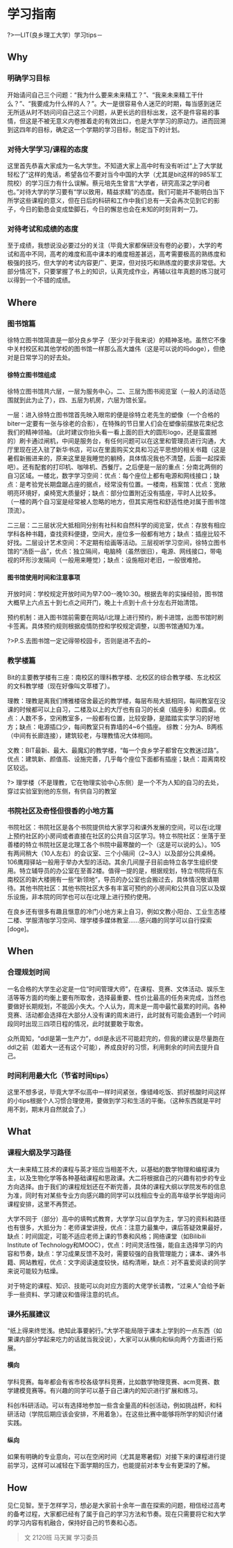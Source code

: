 # 学习指南
?>—LIT(良乡理工大学）学习tips－

## Why
### 明确学习目标

开始请问自己三个问题：“我为什么要来未来精工？”、“我来未来精工干什么？”、“我要成为什么样的人？”。大一是很容易令人迷茫的时期，每当感到迷茫无所适从时不妨问问自己这三个问题，从更长远的目标出发，这不是件容易的事情，但这是不被无意义内卷推着走的有效出口，也是大学学习的原动力。进而回溯到这四年的目标，确定这一个学期的学习目标，制定当下的计划。

### 对待大学学习/课程的态度

这里首先恭喜大家成为一名大学生。不知道大家上高中时有没有听过“上了大学就轻松了”这样的鬼话，希望各位不要对当今中国的大学（尤其是bit这样的985军工院校）的学习压力有什么误解。蔡元培先生曾言“大学者，研究高深之学问者也。”对待大学的学习要有“学以致用，精益求精”的态度。我们可能并不能明白当下所学这些课程的意义，但在日后的科研和工作中我们总有一天会再次见到它的影子，今日的勤恳会变成垫脚石，今日的懈怠也会在未知的时刻背刺一刀。

### 对待考试和成绩的态度	

至于成绩，我想说没必要过分的关注（毕竟大家都保研没有卷的必要），大学的考试和高中不同，高考的难度和高中课本的难度相差甚远，高考需要极高的熟练度和极强的技巧，但大学的考试内容更广、更深，但对技巧和熟练度的要求非常低。大部分情况下，只要掌握了书上的知识，认真完成作业，再辅以往年真题的练习就可以得到一个不错的成绩。

## Where
### 图书馆篇
徐特立图书馆简直是一部分良乡学子（至少对于我来说）的精神圣地。虽然它不像中关村校区和其他学校的图书馆一样那么高大雄伟（这是可以说的吗doge），但绝对是日常学习的好去处。
#### 徐特立图书馆组成
徐特立图书馆共六层，一层为服务中心，二、三层为图书阅览室（一般人的活动范围就到此为止了），四、五层为机房，六层为馆长室。

一层：进入徐特立图书馆首先映入眼帘的便是徐特立老先生的塑像（一个合格的biter一定要有一张与徐老的合影），在特殊的节日里人们会在塑像前摆放花束纪念我们的精神领袖。（此时建议你抬头看一看上面的巨大的圆形logo，还是蛮震撼的）刷卡通过闸机，中间是服务台，有任何问题可以在这里和管理员进行沟通，大厅里现在还入驻了新华书店，可以在里面购买文具和习近平思想的相关书籍（这是暑假新搬进来的，原来这里是我睡觉的躺椅，具体情况我也不清楚，后面一起探索吧）。还有配套的打印机、咖啡机、西餐厅。之后便是一层的重点：分南北两侧的自习区域。一楼北，数字学习空间：优点：每个座位上都有电源和网线接口；缺点：是考验党长期盘踞占座的据点，经常没有位置。一楼南，档案馆：优点：宽敞明亮环境好，桌椅宽大质量好；缺点：部分位置附近没有插座，平时人比较多。（一楼的两个自习室是经常被人忽略的地方，但其实用性和舒适性绝对属于图书馆顶流）。

二三层：二三层状况大抵相同分别有社科和自然科学的阅览室，优点：存放有相应学科各种书籍，查找资料便捷，空间大，座位多一般都有地方；缺点：插座比较不好找。二层设计艺术空间：不定期有绘画等活动。三层视听学习空间，徐特立图书馆的“汤臣一品”，优点：独立隔间，电脑椅（虽然很旧），电源、网线接口，带电视的环形沙发隔间（一般用来睡觉）；缺点：设施相对老旧，一般很难抢。

#### 图书馆使用时间和注意事项
开放时间：学校规定开放时间为早7:00--晚10:30。根据去年的实操经验，图书馆大概早上六点五十到七点之间开门，晚上十点到十点十分左右开始清馆。

预约机制：进入图书馆前需要在网站/i北理上进行预约，刷卡进馆，出图书馆时刷卡签离。具体预约规则根据疫情防控和学校规定调整，以图书馆通知为准。

?>P.S.去图书馆一定记得带校园卡，否则是进不去的~

### 教学楼篇
Bit的主要教学楼有三座：南校区的理科教学楼、北校区的综合教学楼、东北校区的文科教学楼（现在好像叫文萃楼了）。

理教：理教是离我们博雅楼宿舍最近的教学楼，每层布局大抵相同，每间教室在没课的时候都可以上自习，二楼及以上的大厅也有自习的长桌（插座多）和圆桌。优点：人数不多，空闲教室多，一般都有位置，比较安静，是踏踏实实学习的好地方；缺点：电源插口少，每间教室只有靠墙的4~6个插座。
综教：分为A、B两栋（中间有长廊连接），建筑较老，与理教情况大体相同。

文教：BIT最新、最大、最魔幻的教学楼，“每一个良乡学子都曾在文教迷过路”。优点：建筑新、颜值高、设施完善，几乎每个座位下面都有插座；缺点：距离南校区较远。

?> 理学楼（不是理教，它在物理实验中心东侧）是一个不为人知的自习的去处，穿过实验室到他的东侧，有供自习的教室

### 书院社区及奇怪但很香的小地方篇
书院社区：书院社区是各个书院提供给大家学习和课外发展的空间，可以在i北理上预约社区的小房间或者直接在社区的公共自习区学习。特立书院社区：坐落于至善楼的特立书院社区是北理工各个书院中最寒酸的一个（这是可以说的么）。105有两间稍大（10人左右）的会议室、三个小隔间（2~3人）以及部分公共桌椅。106鹰翔驿站一般用于举办大型的活动。其余几间屋子目前由特立各学生组织使用。特立辅导员的办公室在至善2楼。值得一提的是，根据规划，特立书院将在东南校区的新大楼拥有一些“新领地”，导员的办公室也会搬过去，具体情况敬请期待。其他书院社区：其他书院社区大多有丰富可预约的小房间和公共自习区以及娱乐设施，非本院的同学也可以在i北理上进行预约使用。

在良乡还有很多有趣且惬意的冷门小地方来上自习，例如文教小阳台、工业生态楼二楼、学服清咖学习空间、理学楼多媒体教室......感兴趣的同学可以自行探索[doge]。

## When
### 合理规划时间
一名合格的大学生必定是一位“时间管理大师”，在课程、竞赛、文体活动、娱乐生活等等方面的均衡上要有所取舍，选择最重要、性价比最高的任务来完成，当然也要做好长期规划，不能因小失大。个人认为，周末是一周中最忙最累的时间。各种竞赛、活动都会选择在大部分人没有课的周末进行，此时就有可能会遇到一个时间段同时出现三四项日程的情况，此时就要敢于取舍。

众所周知，“ddl是第一生产力”，ddl是永远不可能赶完的，但我的建议是尽量跑在ddl之前（趁着大一还有这个可能），养成良好的习惯，利用剩余的时间去提升自己。

### 时间利用最大化（节省时间tips）
这里不想多说，毕竟大学不似高中一样时间紧张，像错峰吃饭、抓好核酸时间这样的小tips根据个人习惯合理使用，要做到学习和生活的平衡。（这种东西就是平时用不到，期末月自然就会了。）

## What
### 课程大纲及学习路径
大一未来精工技术的课程与英才班应当相差不大，以基础的数学物理和编程课为主，以及生物化学等各种基础课程和思政课。大二将根据自己的兴趣有初步的专业方向选择。由于我们的课程规划还在不断完善，具体的课程大纲以学院发布的信息为准，同时有对某些专业方向感兴趣的同学可以找相应专业的高年级学长学姐询问课程安排，这里不再赘述。

大学不同于（部分）高中的填鸭式教育，大学学习以自学为主，学习的资料和路径也有很多，大抵分为：老师课堂讲授，优点：注意力最集中，课后答疑效果最好，缺点：时间固定，可能不适应老师上课的节奏和风格；网络课堂（如Bilibili Institute of Technology和MOOC），优点：时间灵活性强，能自主选择学习的内容和节奏，缺点：学习成果反馈不及时，需要较强的自我管理能力；课本、课外书籍、网站教程，优点：文字阅读速度较快，结构清晰，缺点：对不喜爱阅读的同学来说可能较为枯燥。

对于特定的课程、知识、技能可以向对应方面的大佬学长请教，“过来人”会给予新手一些资料、学习建议和值得注意的坑点。

### 课外拓展建议
“纸上得来终觉浅。绝知此事要躬行。”大学不能局限于课本上学到的一点东西（如果课内部分学起来吃力的话就当我没说），大家可以从横向和纵向两个方面进行拓展。

#### 横向
学科竞赛。每年都会有省市校各级学科竞赛，比如数学物理竞赛、acm竞赛、数学建模竞赛等。有兴趣的同学可以基于自己课内的知识进行扩展和练习。

科创/科研活动。可以有选择地参加一些含金量高的科创活动，例如挑战杯，和科研活动（学院后期应该会安排，不用着急）。在这些比赛中能够将所学的知识付诸实践。

#### 纵向

如果有明确的专业意向，可以在空闲时间（尤其是寒暑假）对接下来的课程进行提前学习，这样可以减轻在下面学期的压力，也能提前对本专业有更深的了解。

## How
见仁见智。至于怎样学习，想必是大家前十余年一直在探索的问题，相信经过高考的备考过程，大家都已经有了属于自己的学习方法和节奏。现在只需要将它和大学的学习内容有机融合，保持好自己的节奏和心态。


> 文 2120班 马天翼 学习委员

